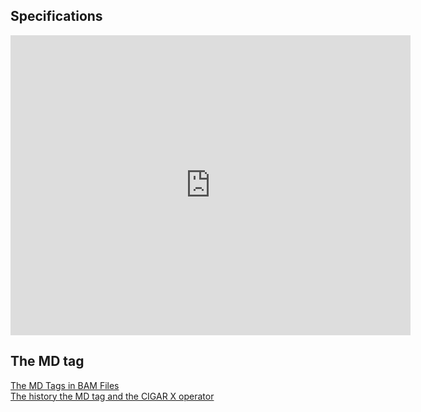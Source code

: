 ## Specifications

<iframe id="iframepdf" src="https://samtools.github.io/hts-specs/SAMv1.pdf" frameborder="0" width="640" height="480" allowfullscreen="true" mozallowfullscreen="true" webkitallowfullscreen="true"></iframe> 

## The MD tag


[The MD Tags in BAM Files](https://github.com/vsbuffalo/devnotes/wiki/The-MD-Tag-in-BAM-Files)  
[The history the MD tag and the CIGAR X operator](http://lh3.github.io/2018/03/27/the-history-the-cigar-x-operator-and-the-md-tag)